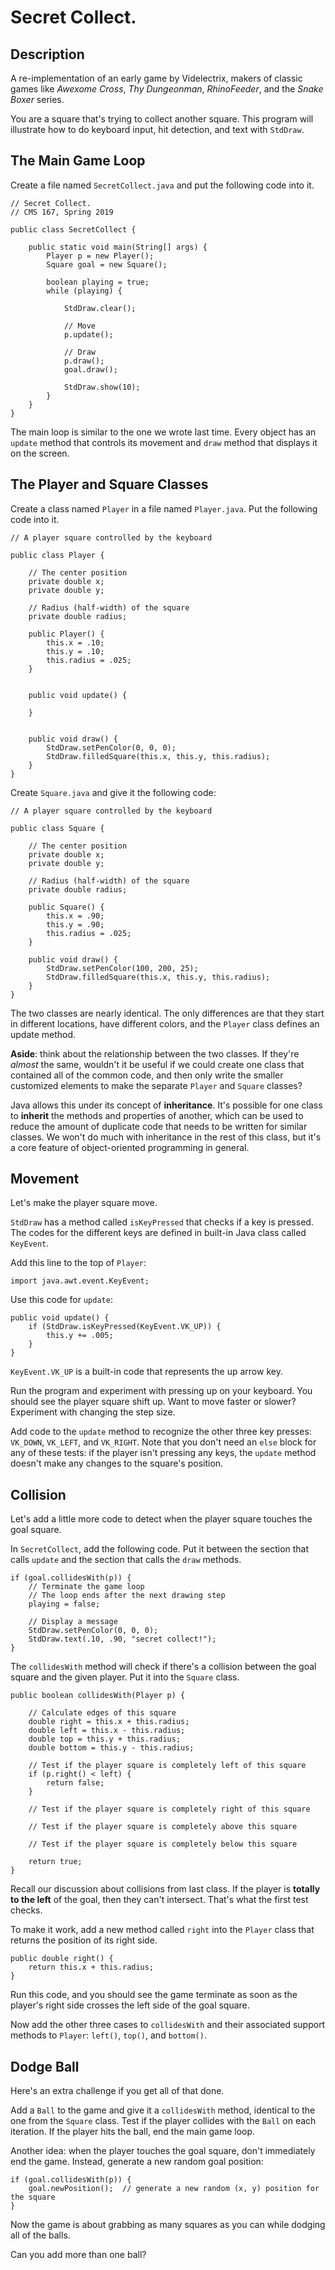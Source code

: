 # Secret Collect.

## Description

A re-implementation of an early game by Videlectrix, makers of classic games like *Awexome Cross*, *Thy Dungeonman*, *RhinoFeeder*, and the *Snake Boxer* series.

You are a square that's trying to collect another square. This program will illustrate how to do keyboard input, hit detection, and text with `StdDraw`.

## The Main Game Loop

Create a file named `SecretCollect.java` and put the following code into it.

```
// Secret Collect.
// CMS 167, Spring 2019

public class SecretCollect {

    public static void main(String[] args) {
        Player p = new Player();
        Square goal = new Square();
        
        boolean playing = true;
        while (playing) {
        
            StdDraw.clear();
        
            // Move
            p.update();
            
            // Draw
            p.draw();
            goal.draw();
            
            StdDraw.show(10);  
        }
    }
} 
```

The main loop is similar to the one we wrote last time. Every object has an `update` method that controls its movement and  `draw` method that displays it on the screen.

## The Player and Square Classes

Create a class named `Player` in a file named `Player.java`. Put the following code into it.

```
// A player square controlled by the keyboard

public class Player {
    
    // The center position
    private double x;
    private double y;
    
    // Radius (half-width) of the square
    private double radius;

    public Player() {
        this.x = .10;
        this.y = .10;
        this.radius = .025;
    }
    
    
    public void update() {
    
    }
    
    
    public void draw() {
        StdDraw.setPenColor(0, 0, 0);
        StdDraw.filledSquare(this.x, this.y, this.radius);
    }
}
```

Create `Square.java` and give it the following code:

```
// A player square controlled by the keyboard

public class Square {
    
    // The center position
    private double x;
    private double y;
    
    // Radius (half-width) of the square
    private double radius;

    public Square() {
        this.x = .90;
        this.y = .90;
        this.radius = .025;
    }
    
    public void draw() {
        StdDraw.setPenColor(100, 200, 25);
        StdDraw.filledSquare(this.x, this.y, this.radius);
    }
}
```

The two classes are nearly identical. The only differences are that they start in different locations, have different colors, and the `Player` class defines an update method.

**Aside**: think about the relationship between the two classes. If they're *almost* the same, wouldn't it be useful if we could create one class that contained all of the common code, and then only write the smaller customized elements to make the separate `Player` and `Square` classes?

Java allows this under its concept of **inheritance**. It's possible for one class to **inherit** the methods and properties of another, which can be used to reduce the amount of duplicate code that needs to be written for similar classes. We won't do much with inheritance in the rest of this class, but it's a core feature of object-oriented programming in general.

## Movement

Let's make the player square move.

`StdDraw` has a method called `isKeyPressed` that checks if a key is pressed. The codes for the different keys are defined in built-in Java class called `KeyEvent`.

Add this line to the top of `Player`:

```
import java.awt.event.KeyEvent;
```

Use this code for `update`:

```
public void update() {
    if (StdDraw.isKeyPressed(KeyEvent.VK_UP)) {
        this.y += .005;
    }
}
```

`KeyEvent.VK_UP` is a built-in code that represents the up arrow key.

Run the program and experiment with pressing up on your keyboard. You should see the player square shift up. Want to move faster or slower? Experiment with changing the step size.

Add code to the `update` method to recognize the other three key presses: `VK_DOWN`, `VK_LEFT`, and `VK_RIGHT`. Note that you don't need an `else` block for any of these tests: if the player isn't pressing any keys, the `update` method doesn't make any changes to the square's position.

## Collision

Let's add a little more code to detect when the player square touches the goal square.

In `SecretCollect`, add the following code. Put it between the section that calls `update` and the section that calls the `draw` methods.

```
if (goal.collidesWith(p)) {
    // Terminate the game loop
    // The loop ends after the next drawing step
    playing = false;
    
    // Display a message
    StdDraw.setPenColor(0, 0, 0);
    StdDraw.text(.10, .90, "secret collect!");   
}
```

The `collidesWith` method will check if there's a collision between the goal square and the given player. Put it into the `Square` class.

```
public boolean collidesWith(Player p) {

    // Calculate edges of this square
    double right = this.x + this.radius;
    double left = this.x - this.radius;
    double top = this.y + this.radius;
    double bottom = this.y - this.radius;
    
    // Test if the player square is completely left of this square
    if (p.right() < left) {
        return false;
    }
    
    // Test if the player square is completely right of this square
  
    // Test if the player square is completely above this square
    
    // Test if the player square is completely below this square
    
    return true;
}
```

Recall our discussion about collisions from last class. If the player is **totally to the left** of the goal, then they can't intersect. That's what the first test checks.

To make it work, add a new method called `right` into the `Player` class that returns the position of its right side.

```
public double right() {
    return this.x + this.radius;
}
```

Run this code, and you should see the game terminate as soon as the player's right side crosses the left side of the goal square.

Now add the other three cases to `collidesWith` and their associated support methods to `Player`: `left()`, `top()`, and `bottom()`.

## Dodge Ball

Here's an extra challenge if you get all of that done.

Add a `Ball` to the game and give it a `collidesWith` method, identical to the one from the `Square` class. Test if the player collides with the `Ball` on each iteration. If the player hits the ball, end the main game loop.

Another idea: when the player touches the goal square, don't immediately end the game. Instead, generate a new random goal position:

```
if (goal.collidesWith(p)) {
    goal.newPosition();  // generate a new random (x, y) position for the square
}
```

Now the game is about grabbing as many squares as you can while dodging all of the balls.

Can you add more than one ball?

